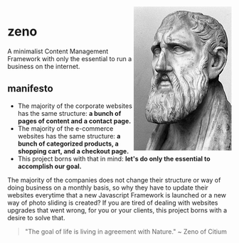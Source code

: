 <img src="https://github.com/rezehnde/zeno/blob/master/public/images/zeno-of-citium.jpg" align="right"/>

# zeno
A minimalist Content Management Framework with only the essential to run a business on the internet.

## manifesto
- The majority of the corporate websites has the same structure: **a bunch of pages of content and a contact page.**
- The majority of the e-commerce websites has the same structure: **a bunch of categorized products, a shopping cart, and a checkout page.**
- This project borns with that in mind: **let's do only the essential to accomplish our goal.**

The majority of the companies does not change their structure or way of doing business on a monthly basis, so why they have to update their websites everytime that a new Javascript Framework is launched or a new way of photo sliding is created? If you are tired of dealing with websites upgrades that went wrong, for you or your clients, this project borns with a desire to solve that.

> "The goal of life is living in agreement with Nature." ~ Zeno of Citium


